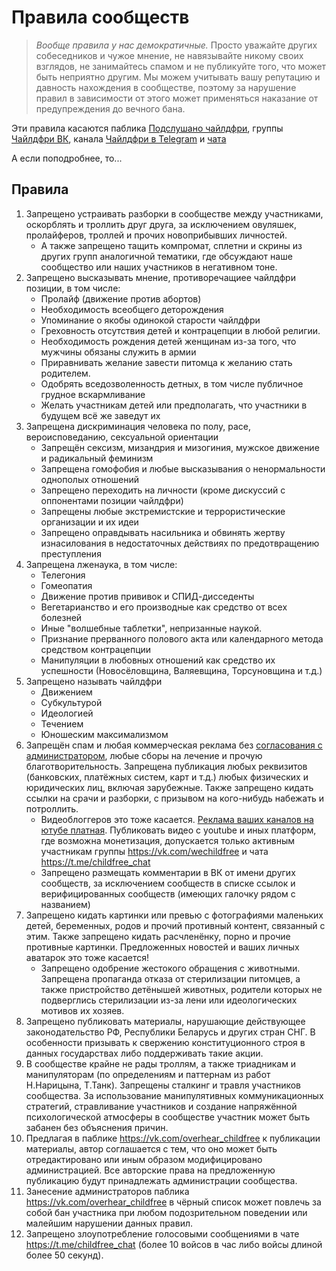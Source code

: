# Правила сообществ

> *Вообще правила у нас демократичные.* 
> Просто уважайте других собеседников и чужое мнение, не навязывайте никому своих взглядов, не занимайтесь спамом и не публикуйте того, что может быть неприятно другим. 
> Мы можем учитывать вашу репутацию и давность нахождения в сообществе, поэтому за нарушение правил в зависимости от этого может применяться наказание от предупреждения до вечного бана. 

Эти правила касаются паблика [Подслушано чайлдфри](https://vk.com/overhear_childfree), группы [Чайлдфри ВК](https://vk.com/wechildfree), канала [Чайлдфри в Telegram](https://t.me/wechildfree) и [чата](https://t.me/childfree_chat)

А если поподробнее, то... 

## Правила
1. Запрещено устраивать разборки в сообществе между участниками, оскорблять и троллить друг друга, за исключением овуляшек, пролайферов, троллей и прочих новоприбывших личностей.
    * А также запрещено тащить компромат, сплетни и скрины из других групп аналогичной тематики, где обсуждают наше сообщество или наших участников в негативном тоне. 
2. Запрещено высказывать мнение, противоречащиее чайлдфри позиции, в том числе: 
    * Пролайф (движение против абортов) 
    * Необходимость всеобщего деторождения 
    * Упоминание о якобы одинокой старости чайлдфри 
    * Греховность отсутствия детей и контрацепции в любой религии. 
    * Необходимость рождения детей женщинам из-за того, что мужчины обязаны служить в армии 
    * Приравнивать желание завести питомца к желанию стать родителем. 
    * Одобрять вседозволенность детных, в том числе публичное грудное вскармливание 
    * Желать участникам детей или предполагать, что участники в будущем всё же заведут их
3. Запрещена дискриминация человека по полу, расе, вероисповеданию, сексуальной ориентации 
    * Запрещён сексизм, мизандрия и мизогиния, мужское движение и радикальный феминизм 
    * Запрещена гомофобия и любые высказывания о ненормальности однополых отношений 
    * Запрещено переходить на личности (кроме дискуссий с оппонентами позиции чайлдфри) 
    * Запрещены любые экстремистские и террористические организации и их идеи
    * Запрещено оправдывать насильника и обвинять жертву изнасилования в недостаточных действиях по предотвращению преступления 
4. Запрещена лженаука, в том числе: 
    * Телегония 
    * Гомеопатия 
    * Движение против прививок и СПИД-дисседенты 
    * Вегетарианство и его производные как средство от всех болезней 
    * Иные "волшебные таблетки", непризанные наукой. 
    * Признание прерванного полового акта или календарного метода средством контрацепции 
    * Манипуляции в любовных отношений как средство их успешности (Новосёловщина, Валяевщина, Торсуновщина и т.д.)
5. Запрещено называть чайлдфри 
    * Движением 
    * Субкультурой 
    * Идеологией 
    * Течением 
    * Юношеским максимализмом
6. Запрещён спам и любая коммерческая реклама без [согласования с администратором](https://vk.com/page-69265846_52295204), любые сборы на лечение и прочую благотворительность. Запрещена публикация любых реквизитов (банковских, платёжных систем, карт и т.д.) любых физических и юридических лиц, включая зарубежные. Также запрещено кидать ссылки на срачи и разборки, с призывом на кого-нибудь набежать и потроллить.
    * Видеоблоггеров это тоже касается. [Реклама ваших каналов на ютубе платная](https://vk.com/page-69265846_52295204). Публиковать видео с youtube и иных платформ, где возможна монетизация, допускается только активным участникам группы https://vk.com/wechildfree и чата https://t.me/childfree_chat
    * Запрещено размещать комментарии в ВК от имени других сообществ, за исключением сообществ в списке ссылок и верифицированных сообществ (имеющих галочку рядом с названием)
7. Запрещено кидать картинки или превью с фотографиями маленьких детей, беременных, родов и прочий противный контент, связанный с этим. Также запрещено кидать расчленёнку, порно и прочие противные картинки. Предложенных новостей и ваших личных аватарок это тоже касается! 
    * Запрещено одобрение жестокого обращения с животными. Запрещена пропаганда отказа от стерилизации питомцев, а также пристройство детёнышей животных, родители которых не подверглись стерилизации из-за лени или идеологических мотивов их хозяев. 
8. Запрещено публиковать материалы, нарушающие действующее законодательство РФ, Республики Беларусь и других стран СНГ. В особенности призывать к свержению конституционного строя в данных государствах либо поддерживать такие акции. 
9. В сообществе крайне не рады троллям, а также триадникам и манипуляторам (по определениям и паттернам из работ Н.Нарицына, Т.Танк). Запрещены сталкинг и травля участников сообщества. За использование манипулятивных коммуникационных стратегий, стравливание участников и создание напряжённой психологической атмосферы в сообществе участник может быть забанен без объяснения причин.
10. Предлагая в паблике https://vk.com/overhear_childfree к публикации материалы, автор соглашается с тем, что оно может быть отредактировано или иным образом модифицировано администрацией. Все авторские права на предложенную публикацию будут принадлежать администрации сообщества.
11. Занесение администраторов паблика https://vk.com/overhear_childfree в чёрный список может повлечь за собой бан участника при любом подозрительном поведении или малейшим нарушении данных правил.
12. Запрещено злоупотребление голосовыми сообщениями в чате https://t.me/childfree_chat (более 10 войсов в час либо войсы длиной более 50 секунд).
